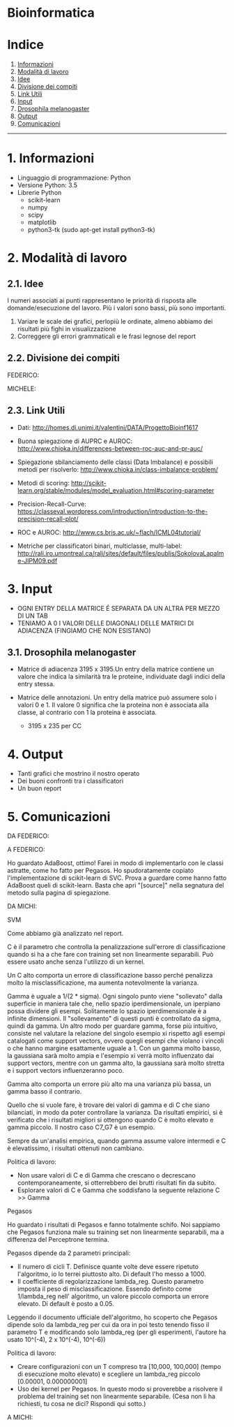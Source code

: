 Bioinformatica
================

# Indice

1. [Informazioni](#1-informazioni)
2. [Modalità di lavoro](#2-modalità-di-lavoro)
  1. [Idee](#21-idee)
  2. [Divisione dei compiti](#22-divisione-dei-compiti)
  3. [Link Utili](#23-link-utili)
3. [Input](#3-input)
  1. [Drosophila melanogaster](#31-drosophila-melanogaster)
4. [Output](#4-output)
5. [Comunicazioni](#5-comunicazioni)


-----------------

# 1. Informazioni

- Linguaggio di programmazione: Python
- Versione Python: 3.5
- Librerie Python
    - scikit-learn
    - numpy
    - scipy
    - matplotlib
    - python3-tk (sudo apt-get install python3-tk) 

# 2. Modalità di lavoro

## 2.1. Idee

I numeri associati ai punti rappresentano le priorità di risposta alle domande/esecuzione del lavoro. Più i valori sono bassi, più sono importanti.

1.  Variare le scale dei grafici, perlopiù le ordinate, almeno abbiamo dei risultati più fighi in visualizzazione 
2.  Correggere gli errori grammaticali e le frasi legnose del report
 

## 2.2. Divisione dei compiti

FEDERICO:


MICHELE:

## 2.3. Link Utili

- Dati: http://homes.di.unimi.it/valentini/DATA/ProgettoBioinf1617

- Buona spiegazione di AUPRC e AUROC: http://www.chioka.in/differences-between-roc-auc-and-pr-auc/

- Spiegazione sbilanciamento delle classi (Data Imbalance) e possibili metodi per risolverlo: http://www.chioka.in/class-imbalance-problem/

- Metodi di scoring: http://scikit-learn.org/stable/modules/model_evaluation.html#scoring-parameter

- Precision-Recall-Curve: https://classeval.wordpress.com/introduction/introduction-to-the-precision-recall-plot/

- ROC e AUROC: http://www.cs.bris.ac.uk/~flach/ICML04tutorial/ 

- Metriche per classificatori binari, multiclasse, multi-label: http://rali.iro.umontreal.ca/rali/sites/default/files/publis/SokolovaLapalme-JIPM09.pdf


# 3. Input

- OGNI ENTRY DELLA MATRICE É SEPARATA DA UN ALTRA PER MEZZO DI UN TAB
- TENIAMO A 0 I VALORI DELLE DIAGONALI DELLE MATRICI DI ADIACENZA (FINGIAMO CHE NON ESISTANO)


## 3.1. Drosophila melanogaster

- Matrice di adiacenza 3195 x 3195.Un entry della matrice contiene un valore che indica la similarità tra le proteine, individuate dagli indici della entry stessa.

- Matrice delle annotazioni. Un entry della matrice può assumere solo i valori 0 e 1. Il valore 0 significa che la proteina non è associata alla classe, al contrario con 1 la proteina è associata.
    - 3195 x 235 per CC

# 4. Output

- Tanti grafici che mostrino il nostro operato
- Dei buoni confronti tra i classificatori
- Un buon report

# 5. Comunicazioni

DA FEDERICO:



A FEDERICO:

Ho guardato AdaBoost, ottimo! Farei in modo di implementarlo con le classi astratte, come ho fatto per Pegasos. Ho spudoratamente copiato l'implementazione
di scikit-learn di SVC. Prova a guardare come hanno fatto AdaBoost queli di scikit-learn. Basta che apri "[source]" nella segnatura del metodo sulla pagina
di spiegazione.



DA MICHI:

SVM

Come abbiamo già analizzato nel report.

C è il parametro che controlla la penalizzazione sull'errore di classificazione quando si ha a che fare con training set non linearmente separabili. 
Può essere usato anche senza l'utilizzo di un kernel.

Un C alto comporta un errore di classificazione basso perché penalizza molto la misclassificazione, ma aumenta notevolmente la varianza.


Gamma è uguale a 1/(2 * sigma). Ogni singolo punto viene "sollevato" dalla superficie in maniera tale che, nello spazio iperdimensionale, un iperpiano possa dividere gli esempi. 
Solitamente lo spazio iperdimensionale è a infinite dimensioni. Il "sollevamento" di questi punti è controllato da sigma, quindi da gamma.
Un altro modo per guardare gamma, forse più intuitivo, consiste nel valutare la relazione del singolo esempio xi rispetto agli esempi catalogati come support vectors, ovvero
quegli esempi che violano i vincoli o che hanno margine esattamente uguale a 1. Con un gamma molto basso, la gaussiana sarà molto ampia e l'esempio xi
verrà molto influenzato dai support vectors, mentre con un gamma alto, la gaussiana sarà molto stretta e i support vectors influenzeranno poco.

Gamma alto comporta un errore più alto ma una varianza più bassa, un gamma basso il contrario.

Quello che si vuole fare, è trovare dei valori di gamma e di C che siano bilanciati, in modo da poter controllare la varianza. Da risultati empirici,
si è verificato che i risultati migliori si ottengono quando C è molto elevato e gamma piccolo. Il nostro caso C7_G7 è un esempio.

Sempre da un'analisi empirica, quando gamma assume valore intermedi e C è elevatissimo, i risultati ottenuti non cambiano.

Politica di lavoro:

- Non usare valori di C e di Gamma che crescano o decrescano contemporaneamente, si otterrebbero dei brutti risultati fin da subito.
- Esplorare valori di C e Gamma che soddisfano la seguente relazione C >> Gamma


Pegasos

Ho guardato i risultati di Pegasos e fanno totalmente schifo. Noi sappiamo che Pegasos funziona male su training set non linearmente separabili,
ma a differenza del Perceptrone termina.

Pegasos dipende da 2 parametri principali: 
- Il numero di cicli T. Definisce quante volte deve essere ripetuto l'algoritmo, io lo terrei piuttosto alto. Di default l'ho messo a 1000.
- Il coefficiente di regolarizzazione lambda_reg. Questo parametro imposta il peso di misclassificazione. Essendo definito come 1/lambda_reg nell'
algoritmo, un valore piccolo comporta un errore elevato. Di default è posto a 0.05.

Leggendo il documento ufficiale dell'algoritmo, ho scoperto che Pegasos dipende solo da lambda_reg per cui da ora in poi testo tenendo fisso
il parametro T e modificando solo lambda_reg (per gli esperimenti, l'autore ha usato 10^(-4), 2 x 10^(-4), 10^(-6)) 

Politica di lavoro: 
- Creare configurazioni con un T compreso tra [10,000, 100,000] (tempo di esecuzione molto elevato) e scegliere un lambda_reg piccolo [0.00001, 0.000000001]
- Uso dei kernel per Pegasos. In questo modo si proverebbe a risolvere il problema del training set non linearmente separabile.
(Cesa non li ha richiesti, tu cosa ne dici? Rispondi qui sotto.)

A MICHI:
    



